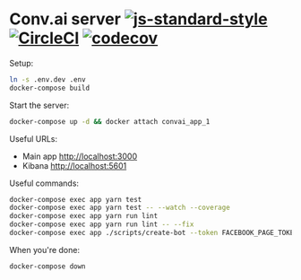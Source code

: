 # Conv.ai server [![js-standard-style](https://img.shields.io/badge/code%20style-standard-brightgreen.svg)](http://standardjs.com) [![CircleCI](https://circleci.com/gh/conv-ai/conv-ai-server.svg?style=shield&circle-token=ef4f98d41e74016dcfb21fc67ec422fdc21f030f)](https://circleci.com/gh/conv-ai/conv-ai-server) [![codecov](https://codecov.io/gh/conv-ai/conv-ai-server/branch/master/graph/badge.svg?token=bDTORFO2KP)](https://codecov.io/gh/conv-ai/conv-ai-server)

Setup:
```sh
ln -s .env.dev .env
docker-compose build
```

Start the server:
```sh
docker-compose up -d && docker attach convai_app_1
```

Useful URLs:
* Main app [http://localhost:3000](http://localhost:3000)
* Kibana [http://localhost:5601](http://localhost:5601)

Useful commands:
```sh
docker-compose exec app yarn test
docker-compose exec app yarn test -- --watch --coverage
docker-compose exec app yarn run lint
docker-compose exec app yarn run lint -- --fix
docker-compose exec app ./scripts/create-bot --token FACEBOOK_PAGE_TOKEN --script my-context-reducer
```

When you're done:
```sh
docker-compose down
```
